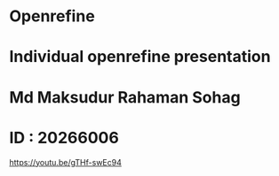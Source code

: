 # Openrefine
# Individual openrefine presentation
# Md Maksudur Rahaman Sohag
# ID : 20266006

https://youtu.be/gTHf-swEc94
